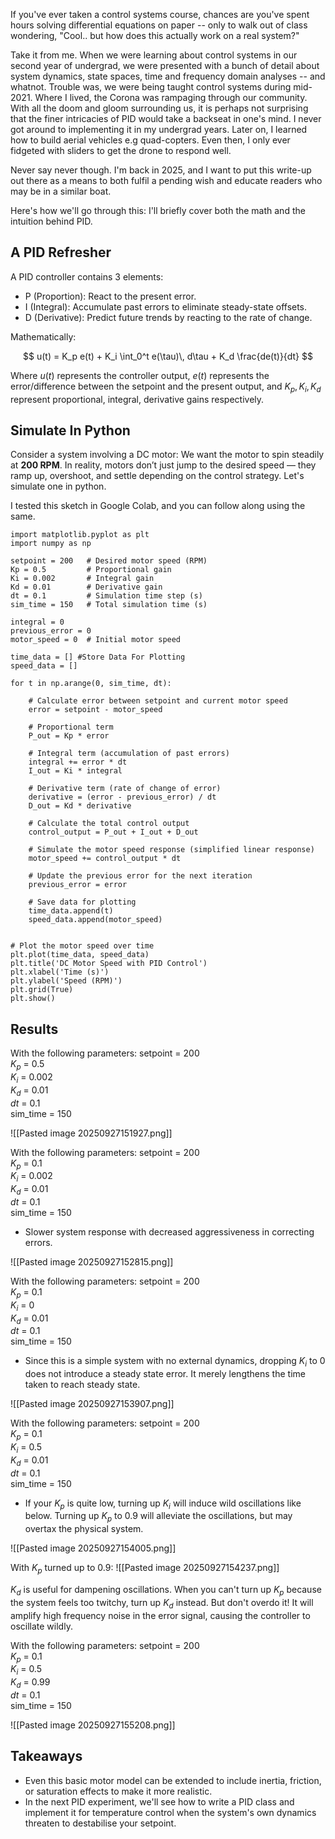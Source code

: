 If you've ever taken a control systems course, chances are you've spent hours solving differential equations on paper -- only to walk out of class wondering, "Cool.. but how does this actually work on a real system?"

Take it from me. When we were learning about control systems in our second year of undergrad, we were presented with a bunch of detail about system dynamics, state spaces, time and frequency domain analyses -- and whatnot.
Trouble was, we were being taught control systems during mid-2021. Where I lived, the Corona was rampaging through our community. With all the doom and gloom surrounding us, it is perhaps not surprising that the finer intricacies of PID would take a backseat in one's mind. I never got around to implementing it in my undergrad years. Later on, I learned how to build aerial vehicles e.g quad-copters. Even then, I only ever fidgeted with sliders to get the drone to respond well.    

Never say never though. I'm back in 2025, and I want to put this write-up out there as a means to both fulfil a pending wish and educate readers who may be in a similar boat. 

Here's how we'll go through this: I'll briefly cover both the math and the intuition behind PID. 

## A PID Refresher

A PID controller contains 3 elements:
- P (Proportion):  React to the present error.
- I (Integral): Accumulate past errors to eliminate steady-state offsets.
- D (Derivative): Predict future trends by reacting to the rate of change.

Mathematically:

$$ 
u(t) = K_p e(t) + K_i \int_0^t e(\tau)\, d\tau + K_d \frac{de(t)}{dt}
$$

Where $u(t)$ represents the controller output, $e(t)$ represents the error/difference between the setpoint and the present output, and $K_p,K_i,K_d$ represent proportional, integral, derivative gains respectively.

## Simulate In Python

Consider a system involving a DC motor: We want the motor to spin steadily at **200 RPM**. In reality, motors don’t just jump to the desired speed — they ramp up, overshoot, and settle depending on the control strategy. Let's simulate one in python.

I tested this sketch in Google Colab, and you can follow along using the same.

```
import matplotlib.pyplot as plt 
import numpy as np

setpoint = 200   # Desired motor speed (RPM)
Kp = 0.5         # Proportional gain
Ki = 0.002       # Integral gain
Kd = 0.01        # Derivative gain
dt = 0.1         # Simulation time step (s)
sim_time = 150   # Total simulation time (s)

integral = 0
previous_error = 0
motor_speed = 0  # Initial motor speed 

time_data = [] #Store Data For Plotting
speed_data = []

for t in np.arange(0, sim_time, dt):

	# Calculate error between setpoint and current motor speed
	error = setpoint - motor_speed
	
	# Proportional term
	P_out = Kp * error
	
	# Integral term (accumulation of past errors)
	integral += error * dt
	I_out = Ki * integral
	
	# Derivative term (rate of change of error)
	derivative = (error - previous_error) / dt
	D_out = Kd * derivative
	
	# Calculate the total control output
	control_output = P_out + I_out + D_out
	
	# Simulate the motor speed response (simplified linear response)
	motor_speed += control_output * dt
	
	# Update the previous error for the next iteration
	previous_error = error
	
	# Save data for plotting
	time_data.append(t)
	speed_data.append(motor_speed)


# Plot the motor speed over time
plt.plot(time_data, speed_data)
plt.title('DC Motor Speed with PID Control')
plt.xlabel('Time (s)')
plt.ylabel('Speed (RPM)')
plt.grid(True)
plt.show()

```

## Results 

With the following parameters:
setpoint = 200   
$K_p$ = 0.5        
$K_i$ = 0.002     
$K_d$ = 0.01       
$dt$ = 0.1        
sim_time = 150  

![[Pasted image 20250927151927.png]]

With the following parameters:
setpoint = 200   
$K_p$ = 0.1        
$K_i$ = 0.002     
$K_d$ = 0.01       
$dt$ = 0.1        
sim_time = 150  
- Slower system response with decreased aggressiveness in correcting errors.

![[Pasted image 20250927152815.png]]

With the following parameters:
setpoint = 200   
$K_p$ = 0.1        
$K_i$ = 0     
$K_d$ = 0.01       
$dt$ = 0.1        
sim_time = 150  
- Since this is a simple system with no external dynamics, dropping $K_i$ to 0 does not introduce a steady state error. It merely lengthens the time taken to reach steady state. 

![[Pasted image 20250927153907.png]]

With the following parameters:
setpoint = 200   
$K_p$ = 0.1        
$K_i$ = 0.5     
$K_d$ = 0.01       
$dt$ = 0.1        
sim_time = 150  
- If your $K_p$ is quite low, turning up $K_i$ will induce wild oscillations like below. Turning up $K_p$ to 0.9 will alleviate the oscillations, but may overtax the physical system.   

![[Pasted image 20250927154005.png]]

With $K_p$ turned up to 0.9:
![[Pasted image 20250927154237.png]]

$K_d$ is useful for dampening oscillations. When you can't turn up $K_p$ because the system feels too twitchy, turn up $K_d$ instead. But don't overdo it! It will amplify high frequency noise in the error signal, causing the controller to oscillate wildly. 

With the following parameters:
setpoint = 200   
$K_p$ = 0.1        
$K_i$ = 0.5     
$K_d$ = 0.99      
$dt$ = 0.1        
sim_time = 150 

![[Pasted image 20250927155208.png]]


## Takeaways

- Even this basic motor model can be extended to include inertia, friction, or saturation effects to make it more realistic.
- In the next PID experiment, we'll see how to write a PID class and implement it for temperature control when the system's own dynamics threaten to destabilise your setpoint.

